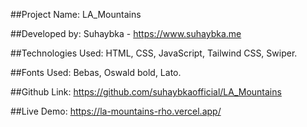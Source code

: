 ##Project Name: LA_Mountains

##Developed by: Suhaybka - https://www.suhaybka.me

##Technologies Used: HTML, CSS, JavaScript, Tailwind CSS, Swiper.

##Fonts Used: Bebas, Oswald bold, Lato.

##Github Link: https://github.com/suhaybkaofficial/LA_Mountains

##Live Demo: https://la-mountains-rho.vercel.app/